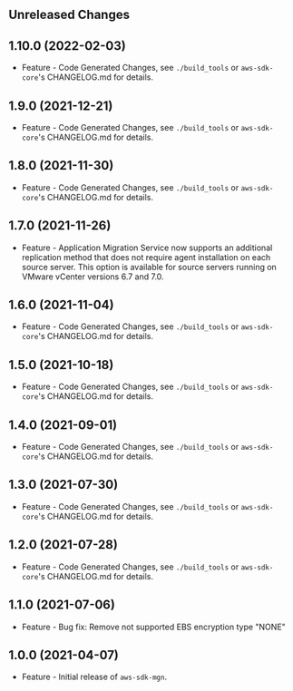 Unreleased Changes
------------------

1.10.0 (2022-02-03)
------------------

* Feature - Code Generated Changes, see `./build_tools` or `aws-sdk-core`'s CHANGELOG.md for details.

1.9.0 (2021-12-21)
------------------

* Feature - Code Generated Changes, see `./build_tools` or `aws-sdk-core`'s CHANGELOG.md for details.

1.8.0 (2021-11-30)
------------------

* Feature - Code Generated Changes, see `./build_tools` or `aws-sdk-core`'s CHANGELOG.md for details.

1.7.0 (2021-11-26)
------------------

* Feature - Application Migration Service now supports an additional replication method that does not require agent installation on each source server. This option is available for source servers running on VMware vCenter versions 6.7 and 7.0.

1.6.0 (2021-11-04)
------------------

* Feature - Code Generated Changes, see `./build_tools` or `aws-sdk-core`'s CHANGELOG.md for details.

1.5.0 (2021-10-18)
------------------

* Feature - Code Generated Changes, see `./build_tools` or `aws-sdk-core`'s CHANGELOG.md for details.

1.4.0 (2021-09-01)
------------------

* Feature - Code Generated Changes, see `./build_tools` or `aws-sdk-core`'s CHANGELOG.md for details.

1.3.0 (2021-07-30)
------------------

* Feature - Code Generated Changes, see `./build_tools` or `aws-sdk-core`'s CHANGELOG.md for details.

1.2.0 (2021-07-28)
------------------

* Feature - Code Generated Changes, see `./build_tools` or `aws-sdk-core`'s CHANGELOG.md for details.

1.1.0 (2021-07-06)
------------------

* Feature - Bug fix: Remove not supported EBS encryption type "NONE"

1.0.0 (2021-04-07)
------------------

* Feature - Initial release of `aws-sdk-mgn`.

